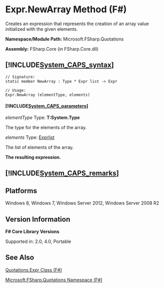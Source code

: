 # Expr.NewArray Method (F#)

Creates an expression that represents the creation of an array value initialized with the given elements.

**Namespace/Module Path:** Microsoft.FSharp.Quotations

**Assembly:** FSharp.Core (in FSharp.Core.dll)


## [!INCLUDE[System_CAPS_syntax](//System/Token/System_CAPS_syntax_md.md)]

```
// Signature:
static member NewArray : Type * Expr list -> Expr

// Usage:
Expr.NewArray (elementType, elements)
```

#### [!INCLUDE[System_CAPS_parameters](//System/Token/System_CAPS_parameters_md.md)]
*elementType*
Type: **T:System.Type**


The type for the elements of the array.


*elements*
Type: [Expr](http://msdn.microsoft.com/en-us/library/ed6a2caf-69d4-45c2-ab97-e9b3be9bce65)[list](http://msdn.microsoft.com/en-us/library/c627b668-477b-4409-91ed-06d7f1b3e4a7)


The list of elements of the array.



**The resulting expression.**
## [!INCLUDE[System_CAPS_remarks](//System/Token/System_CAPS_remarks_md.md)]

## Platforms
Windows 8, Windows 7, Windows Server 2012, Windows Server 2008 R2


## Version Information
**F# Core Library Versions**

Supported in: 2.0, 4.0, Portable




## See Also
[Quotations.Expr Class &#40;F&#35;&#41;](Quotations.Expr+Class+28%F%2329%.md)

[Microsoft.FSharp.Quotations Namespace &#40;F&#35;&#41;](Microsoft.FSharp.Quotations+Namespace+28%F%2329%.md)

